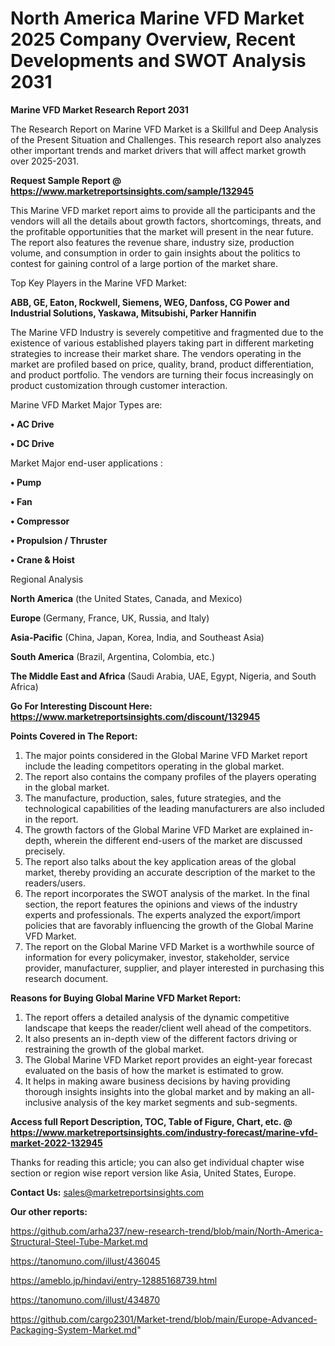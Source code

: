 # North America Marine VFD Market 2025 Company Overview, Recent Developments and SWOT Analysis 2031

<strong>Marine VFD Market Research Report 2031</strong>

The Research Report on Marine VFD Market is a Skillful and Deep Analysis of the Present Situation and Challenges. This research report also analyzes other important trends and market drivers that will affect market growth over 2025-2031.

<strong>Request Sample Report @ <a href=https://www.marketreportsinsights.com/sample/132945>https://www.marketreportsinsights.com/sample/132945</a></strong>

This Marine VFD market report aims to provide all the participants and the vendors will all the details about growth factors, shortcomings, threats, and the profitable opportunities that the market will present in the near future. The report also features the revenue share, industry size, production volume, and consumption in order to gain insights about the politics to contest for gaining control of a large portion of the market share.

Top Key Players in the Marine VFD Market:

<strong>ABB, GE, Eaton, Rockwell, Siemens, WEG, Danfoss, CG Power and Industrial Solutions, Yaskawa, Mitsubishi, Parker Hannifin</strong>

The Marine VFD Industry is severely competitive and fragmented due to the existence of various established players taking part in different marketing strategies to increase their market share. The vendors operating in the market are profiled based on price, quality, brand, product differentiation, and product portfolio. The vendors are turning their focus increasingly on product customization through customer interaction.

Marine VFD Market Major Types are:

<strong>• AC Drive

• DC Drive</strong>

Market Major end-user applications :

<strong>• Pump

• Fan

• Compressor

• Propulsion / Thruster

• Crane & Hoist</strong>

Regional Analysis

</u><strong><b>North America</b></strong> (the United States, Canada, and Mexico)

<strong><b>Europe </b></strong>(Germany, France, UK, Russia, and Italy)

<strong><b>Asia-Pacific</b></strong> (China, Japan, Korea, India, and Southeast Asia)

<strong><b>South America</b></strong> (Brazil, Argentina, Colombia, etc.)

<strong><b>The Middle East and Africa</b></strong> (Saudi Arabia, UAE, Egypt, Nigeria, and South Africa)

<strong>Go For Interesting Discount Here: <a href=https://www.marketreportsinsights.com/discount/132945>https://www.marketreportsinsights.com/discount/132945</a></strong>

<strong>Points Covered in The Report:</strong>
<ol>
  <li>The major points considered in the Global Marine VFD Market report include the leading competitors operating in the global market.</li>
  <li>The report also contains the company profiles of the players operating in the global market.</li>
  <li>The manufacture, production, sales, future strategies, and the technological capabilities of the leading manufacturers are also included in the report.</li>
  <li>The growth factors of the Global Marine VFD Market are explained in-depth, wherein the different end-users of the market are discussed precisely.</li>
  <li>The report also talks about the key application areas of the global market, thereby providing an accurate description of the market to the readers/users.</li>
  <li>The report incorporates the SWOT analysis of the market. In the final section, the report features the opinions and views of the industry experts and professionals. The experts analyzed the export/import policies that are favorably influencing the growth of the Global Marine VFD Market.</li>
  <li>The report on the Global Marine VFD Market is a worthwhile source of information for every policymaker, investor, stakeholder, service provider, manufacturer, supplier, and player interested in purchasing this research document.</li>
</ol>
<strong>Reasons for Buying Global Marine VFD Market Report:</strong>

<ol>
  <li>The report offers a detailed analysis of the dynamic competitive landscape that keeps the reader/client well ahead of the competitors.</li>
  <li>It also presents an in-depth view of the different factors driving or restraining the growth of the global market.</li>
  <li>The Global Marine VFD Market report provides an eight-year forecast evaluated on the basis of how the market is estimated to grow.</li>
  <li>It helps in making aware business decisions by having providing thorough insights insights into the global market and by making an all-inclusive analysis of the key market segments and sub-segments.</li>
</ol>
<strong>Access full Report Description, TOC, Table of Figure, Chart, etc. @ <a href=https://www.marketreportsinsights.com/industry-forecast/marine-vfd-market-2022-132945>https://www.marketreportsinsights.com/industry-forecast/marine-vfd-market-2022-132945</a></strong>


Thanks for reading this article; you can also get individual chapter wise section or region wise report version like Asia, United States, Europe.

<strong>Contact Us:</strong>
sales@marketreportsinsights.com

<strong>Our other reports:</strong>

<a href=https://github.com/arha237/new-research-trend/blob/main/North-America-Structural-Steel-Tube-Market.md>https://github.com/arha237/new-research-trend/blob/main/North-America-Structural-Steel-Tube-Market.md</a>

<a href=https://tanomuno.com/illust/436045>https://tanomuno.com/illust/436045</a>

<a href=https://ameblo.jp/hindavi/entry-12885168739.html>https://ameblo.jp/hindavi/entry-12885168739.html</a>

<a href=https://tanomuno.com/illust/434870>https://tanomuno.com/illust/434870</a>

<a href=https://github.com/cargo2301/Market-trend/blob/main/Europe-Advanced-Packaging-System-Market.md>https://github.com/cargo2301/Market-trend/blob/main/Europe-Advanced-Packaging-System-Market.md</a>"
